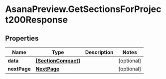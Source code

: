 # AsanaPreview.GetSectionsForProject200Response

## Properties

Name | Type | Description | Notes
------------ | ------------- | ------------- | -------------
**data** | [**[SectionCompact]**](SectionCompact.md) |  | [optional] 
**nextPage** | [**NextPage**](NextPage.md) |  | [optional] 


